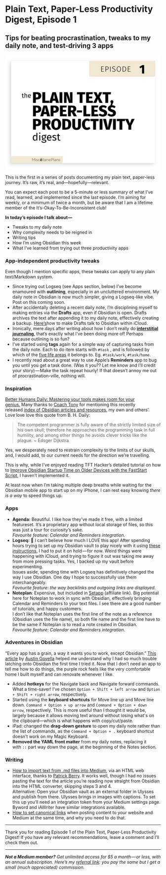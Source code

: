 # Plain Text, Paper-Less Productivity Digest, Episode 1

## Tips for beating procrastination, tweaks to my daily note, and test-driving 3 apps

<img src="/assets/1_Plain-Text_Paper-Less.png">

This is the first in a series of posts documenting my plain text, paper-less journey. It’s raw, it’s real, and—hopefully—relevant.

You can expect each post to be a 5-minute or less summary of what I’ve read, learned, and implemented since the last episode. I’m aiming for weekly, or a minimum of twice a month, but be aware that I am a lifetime member of the It’s-Okay-To-Be-Inconsistent club! 

**In today’s episode I talk about —** 

-   Tweaks to my daily note
-   Why complexity needs to be reigned in
-   Writing tips
-   How I’m using Obsidian this week
-   What I’ve learned from trying out three productivity apps

### App-independent productivity tweaks

Even though I mention specific apps, these tweaks can apply to any plain text/Markdown system.

-   Since trying out Logseq (see Apps section, below) I’ve become enamoured with **outlining**, especially in an uncluttered environment. My daily note in Obsidian is now much simpler, giving a Logseq-like vibe. Post on this coming soon.
-   After accidentally deleting a recent daily note, I’m disciplining myself to making entries via the **Drafts** app, even if Obsidian is open. Drafts archives the text after appending it to my daily note, effectively creating a backup. [Here’s](https://medium.com/produclivity/a-step-by-step-guide-for-creating-your-own-delicious-slice-of-text-based-productivity-8ad4a7d8a7b5)how to make Drafts talk to Obsidian within iCloud.
-   Ironically, mere days after writing about how I don’t really do [**interstitial journaling**](https://medium.com/produclivity/saying-goodbye-to-your-chair-is-like-interstitial-journaling-5fe8a0f6b405), that’s exactly what I’ve been doing more of! Perhaps because outlining is so fun? 
-   I’ve started using **tags** again for a simple way of capturing tasks from the daily note. Each to do item starts with `#task` , and is followed by which of the [five life areas](https://medium.com/produclivity/bye-bye-notion-my-obsidian-dashboard-is-humming-a67921b08f17) it belongs to. Eg. `#task/work`, `#task/home`. 
-   I recently read about a great way to use Apple’s **Reminders** app to bug you until you get a task done. (Was it you?? Let me know and I’ll credit your story) — Make the task repeat hourly! If that doesn’t annoy me out of procrastination-ville, nothing will. 

### Inspiration

[Better Humans Daily: Mastering your tools makes room for your genius.](https://medium.com/p/17c1688ffef9) Many thanks to [Coach Tony](https://medium.com/u/adeddd83f452) for mentioning this recently released [index of Obsidian articles and resources](https://medium.com/produclivity/obsidian-my-master-index-of-stories-and-resources-85dae168ecdd), my own and others’.  
Love love love this quote from B. H. Daily:

> The competent programmer is fully aware of the strictly limited size of his own skull; therefore he approaches the programming task in full humility, and among other things he avoids clever tricks like the plague. ~ Edsger Dijkstra

Yes, we desperately need to restrain complexity to the limits of our skulls, and, I would add, to our current needs for the direction we’re travelling. 

This is why, while I’ve enjoyed reading TFT Hacker’s detailed tutorial on how to [Improve Obsidian Startup Time on Older Devices with the FastStart Script](https://medium.com/@tfthacker/improve-obsidian-startup-time-on-older-devices-with-the-faststart-script-70a6c590309f), I haven’t implemented it.

At least now when I’m taking multiple deep breaths while waiting for the Obsidian mobile app to start up on my iPhone, I can rest easy knowing _there is_ _a way_ to speed things up.

### Apps

-   **Agenda:** Beautiful. I like how they’ve made it free, with a limited featureset. It’s a proprietary app without local storage of files, so this was just a tour for curiosity’s sake.   
    _Favourite feature: Calendar and Reminders integration._
-   **Logseq:** 🤍 I can’t believe how much I LOVE this app! After spending hours trying to set up my Obsidian vault to play nicely with it using [these instructions](https://twitter.com/rroudt/status/1443546446360313859), I had to put it on hold — for now. Weird things were happening with iCloud, and trying to figure it out was taking me away from more pressing tasks. Yes, I backed up my vault before experimenting.   
    Issues aside, spending time with Logseq has definitively changed the way I use Obsidian. One day I hope to successfully use them interchangeably.   
    _Favourite feature: the way backlinks and outgoing links are displayed._
-   **Noteplan**: Expensive, but included in [Setapp](https://go.setapp.com/invite/ellane) (affiliate link). Big potential here for Noteplan to work in sync with Obsidian, effectively bringing Calendar and Reminders to your text files. I see there are a good number of tutorials, and happy customers.   
    I don’t like that Noteplan uses the first line of the note as a reference (Obsidian uses the file name), so both file name and the first line have to be the same if Noteplan is to read a note created in Obsidian.   
    _Favourite feature: Calendar and Reminders integration_.

### Adventures in Obsidian

“Every app has a grain, a way it wants you to work, except Obsidian.” [This article](https://austingovella.medium.com/why-its-hard-to-get-started-obsidian-s-not-really-a-note-taking-app-75bafbebf6f3) by [Austin Govella](https://medium.com/u/fd7476f21172) helped me understand why I had so much trouble latching onto Obsidian the first time I tried it. Now that I don’t need an app to tell me how to do things, the purple rock feels like the very comfortable home I built myself and can renovate whenever I like.

-   Added **hotkeys** for the Navigate back and Navigate forward commands. What a time-saver! I’ve chosen `Option + Shift + left arrow` and `Option + Shift + right arrow`, respectively.
-   Started using the **keyboard shortcuts** for Move line up and Move line down. `Command + Option + up arrow` and `Command + Option + down arrow`, respectively. This is more useful than I thought it would be, largely because it allows moving text around without losing what's on the clipboard—which is what happens with copy/cut/paste.
-   iPad: changed the **drag-down gesture** to open my daily note rather than the list of commands, as the `Command + Option + .` keyboard shortcut doesn't work on my Magic Keyboard.
-   **Removed the YAML front matter** from my daily notes, replacing it with `::` part way down the page, at the beginning of the Notes section.

### Writing

-   [How to import text from .md files into Medium](https://patrickberry.medium.com/obsidian-markdown-to-medium-converter-f8c7173fbf67), via an HTML web interface, thanks to [Patrick Berry](https://medium.com/u/d1300ce9d86d). It works well, though I had no issues pasting the text for the article you’re reading now straight from Obsidian into the HTML converter, skipping steps 3 and 4.   
    Alternative: Open your Obsidian vault as an external folder in Ulysses and publish from there. Ulysses brings in images with captions. To set this up you’ll need an integration token from your Medium settings page. Byword and iAWriter have similar integrations available.
-   [How to set canonical links](https://help.medium.com/hc/en-us/articles/360033930293-Set-a-canonical-link) when posting content to your website and Medium at the same time, and why you need to do that.

---

Thank you for reading Episode 1 of the Plain Text, Paper-Less Productivity Digest! If you have any relevant recommendations, leave a comment and I’ll check them out.

---

**_Not a Medium member?_** _Get unlimited access for $5 a month — or less, with an annual subscription. Here’s my_ [_referral link_](https://miscellaneplans.medium.com/membership)_: you pay the same but I get a small (much appreciated) commission._